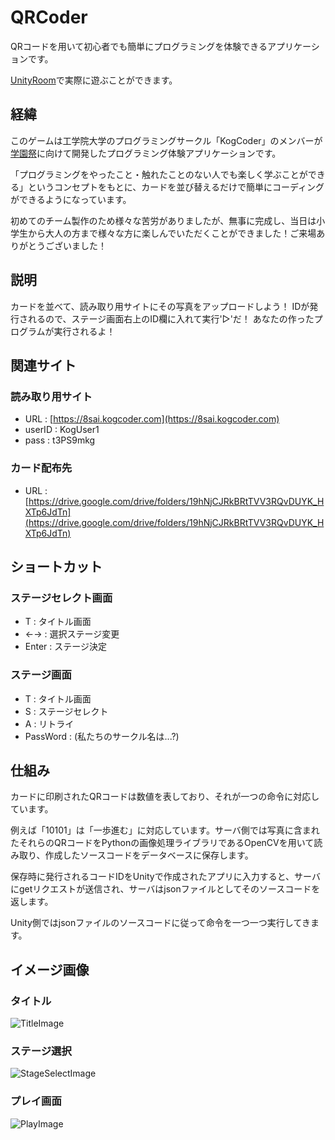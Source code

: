 # QRCoder
QRコードを用いて初心者でも簡単にプログラミングを体験できるアプリケーションです。

[UnityRoom](https://unityroom.com/games/qrcoder)で実際に遊ぶことができます。

## 経緯
このゲームは工学院大学のプログラミングサークル「KogCoder」のメンバーが[学園祭](https://hachiojisaionline.wordpress.com/)に向けて開発したプログラミング体験アプリケーションです。

「プログラミングをやったこと・触れたことのない人でも楽しく学ぶことができる」というコンセプトをもとに、カードを並び替えるだけで簡単にコーディングができるようになっています。

初めてのチーム製作のため様々な苦労がありましたが、無事に完成し、当日は小学生から大人の方まで様々な方に楽しんでいただくことができました！ご来場ありがとうございました！


## 説明
カードを並べて、読み取り用サイトにその写真をアップロードしよう！
IDが発行されるので、ステージ画面右上のID欄に入れて実行'▷'だ！
あなたの作ったプログラムが実行されるよ！

## 関連サイト
### 読み取り用サイト
- URL : [https://8sai.kogcoder.com](https://8sai.kogcoder.com)
- userID : KogUser1
- pass : t3PS9mkg

### カード配布先
- URL : [https://drive.google.com/drive/folders/19hNjCJRkBRtTVV3RQvDUYK_HXTp6JdTn](https://drive.google.com/drive/folders/19hNjCJRkBRtTVV3RQvDUYK_HXTp6JdTn)

## ショートカット
### ステージセレクト画面
- T : タイトル画面
- ←→ : 選択ステージ変更
- Enter : ステージ決定

### ステージ画面
- T : タイトル画面
- S : ステージセレクト
- A : リトライ
- PassWord : (私たちのサークル名は...?)

## 仕組み
カードに印刷されたQRコードは数値を表しており、それが一つの命令に対応しています。

例えば「10101」は「一歩進む」に対応しています。サーバ側では写真に含まれたそれらのQRコードをPythonの画像処理ライブラリであるOpenCVを用いて読み取り、作成したソースコードをデータベースに保存します。

保存時に発行されるコードIDをUnityで作成されたアプリに入力すると、サーバにgetリクエストが送信され、サーバはjsonファイルとしてそのソースコードを返します。

Unity側ではjsonファイルのソースコードに従って命令を一つ一つ実行してきます。

## イメージ画像
### タイトル
![TitleImage](https://github.com/N-Keisho/QRCoder/assets/133760530/f74513c4-4266-4a5f-ad1a-ef98068a3a88)
### ステージ選択
![StageSelectImage](https://github.com/N-Keisho/QRCoder/assets/133760530/76ad5fba-2358-4b57-867a-a10ffe2f1d73)
### プレイ画面
![PlayImage](https://github.com/N-Keisho/QRCoder/assets/133760530/7c6d0190-8f8d-41b0-88f9-83661d5b8dcb)
